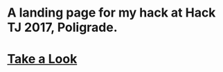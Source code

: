 # A landing page for my hack at Hack TJ 2017, Poligrade.
# [Take a Look](www.poligra.de "Poligrade")
